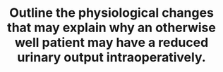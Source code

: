 ---
title: "Outline the physiological changes that may explain why an otherwise well patient may have a reduced urinary output intraoperatively."
entityType: SAQ
exam: PEX
college: ANZCA
year: 2015
sitting: A
question: 10
passRate: 21
EC_expectedDomains:
- "This question required candidates to explain the physiological reasons which contribute to a commonly encountered clinical problem and as such required quantification of a normal and reduced urine output, with an explanation of the glomerular, tubular and collecting duct systems and neuro-humoral controls involved in the normal production of urine."
- "A subsequent logical discussion of how pre-renal, renal and post renal perturbations of these could result in low urinary output resulted in higher marks."
EC_errorsCommon:
- "Most candidates readily identified decreased perfusion through hypotension and/or myocardial depression as contributory. However adequate descriptions of renal autoregulation were less frequent."
- "Many candidates concentrated on all the possible causes of intra-operative hypotension, rather than describe how glomerular filtration, tubuloglomerular feedback and other mechanisms may lead to oliguria."
- "Comments regarding pathological conditions did not gain marks, since the question specifically stated the patient was otherwise well."
- "Many answers gave significant weighting to surgical misadventure (renal , ureteric , bladder and urethral trauma) which, although possible, is more uncommon than the normal physiological response to stress."
---